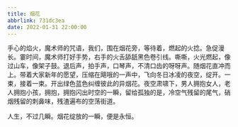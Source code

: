 ```yaml
---
title: 烟花
abbrlink: 731dc3ea
date: 2022-01-31 22:00:00
---
```


手心的焰火，魔术师的咒语，我们，围在烟花旁，等待着，燃起的火捻。急促漫长。霎时间，魔术师打好手势，右手的火舌舔舐黑色卷引线。嘶嘶，火光燃起，像过山车，像架子鼓。退后声，拍手声，口琴声，不清口齿的呀呀声。随烟花直冲而上。带着大家新年的愿望，压缩在飓哦的一声中，飞向冬日冰凌的夜空，绽开。一束，接着一束。开出绿色蓝色纠缠彼此的异烟花。夜空肃啸下，男人拥抱女人，老人拥抱小孩，拥抱，拥抱闪出时空的一瞬，留给孤独的是，冷空气残留的尾气，硝烟残留的刺鼻味，残渣遍布的空荡街道。

人生，不过几瞬。烟花绽放的一瞬，便是永恒。
